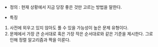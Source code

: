 - 정의 : 현재 상황에서 지금 당장 좋은 것만 고르는 방법을 말한다. 

- 특징
1. 사전에 외우고 있지 않아도 풀 수 있을 가능성이 높은 문제 유형이다. 
2. 문제에서 가장 큰 순서대로 혹은 가장 작은 순서대로와 같은 기준을 제시한다. 그로 인해 정렬 알고리즘과 짝을 이룬다. 
